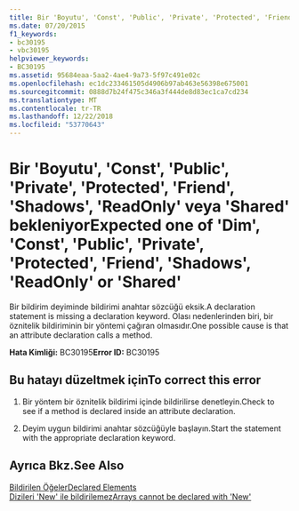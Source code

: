 ```yaml
---
title: Bir 'Boyutu', 'Const', 'Public', 'Private', 'Protected', 'Friend', 'Shadows', 'ReadOnly' veya 'Shared' bekleniyor
ms.date: 07/20/2015
f1_keywords:
- bc30195
- vbc30195
helpviewer_keywords:
- BC30195
ms.assetid: 95684eaa-5aa2-4ae4-9a73-5f97c491e02c
ms.openlocfilehash: ec1dc233461505d4906b97ab463e56398e675001
ms.sourcegitcommit: 0888d7b24f475c346a3f444de8d83ec1ca7cd234
ms.translationtype: MT
ms.contentlocale: tr-TR
ms.lasthandoff: 12/22/2018
ms.locfileid: "53770643"
---
```

# <a name="expected-one-of-dim-const-public-private-protected-friend-shadows-readonly-or-shared"></a><span data-ttu-id="857d3-102">Bir 'Boyutu', 'Const', 'Public', 'Private', 'Protected', 'Friend', 'Shadows', 'ReadOnly' veya 'Shared' bekleniyor</span><span class="sxs-lookup"><span data-stu-id="857d3-102">Expected one of 'Dim', 'Const', 'Public', 'Private', 'Protected', 'Friend', 'Shadows', 'ReadOnly' or 'Shared'</span></span>
<span data-ttu-id="857d3-103">Bir bildirim deyiminde bildirimi anahtar sözcüğü eksik.</span><span class="sxs-lookup"><span data-stu-id="857d3-103">A declaration statement is missing a declaration keyword.</span></span> <span data-ttu-id="857d3-104">Olası nedenlerinden biri, bir öznitelik bildiriminin bir yöntemi çağıran olmasıdır.</span><span class="sxs-lookup"><span data-stu-id="857d3-104">One possible cause is that an attribute declaration calls a method.</span></span>  
  
 <span data-ttu-id="857d3-105">**Hata Kimliği:** BC30195</span><span class="sxs-lookup"><span data-stu-id="857d3-105">**Error ID:** BC30195</span></span>  
  
## <a name="to-correct-this-error"></a><span data-ttu-id="857d3-106">Bu hatayı düzeltmek için</span><span class="sxs-lookup"><span data-stu-id="857d3-106">To correct this error</span></span>  
  
1.  <span data-ttu-id="857d3-107">Bir yöntem bir öznitelik bildirimi içinde bildirilirse denetleyin.</span><span class="sxs-lookup"><span data-stu-id="857d3-107">Check to see if a method is declared inside an attribute declaration.</span></span>  
  
2.  <span data-ttu-id="857d3-108">Deyim uygun bildirimi anahtar sözcüğüyle başlayın.</span><span class="sxs-lookup"><span data-stu-id="857d3-108">Start the statement with the appropriate declaration keyword.</span></span>  
  
## <a name="see-also"></a><span data-ttu-id="857d3-109">Ayrıca Bkz.</span><span class="sxs-lookup"><span data-stu-id="857d3-109">See Also</span></span>  
 [<span data-ttu-id="857d3-110">Bildirilen Öğeler</span><span class="sxs-lookup"><span data-stu-id="857d3-110">Declared Elements</span></span>](../../visual-basic/programming-guide/language-features/declared-elements/index.md)  
 [<span data-ttu-id="857d3-111">Dizileri 'New' ile bildirilemez</span><span class="sxs-lookup"><span data-stu-id="857d3-111">Arrays cannot be declared with 'New'</span></span>](../../visual-basic/misc/bc30053.md)
